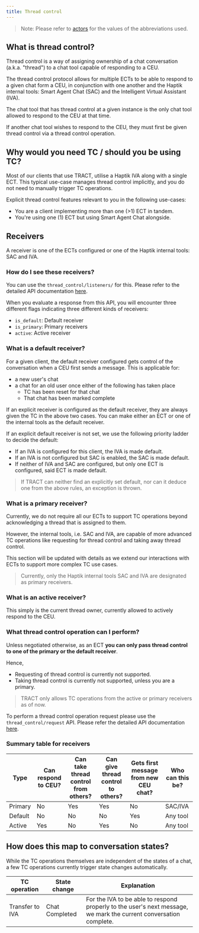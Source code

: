 ```yaml
---
title: Thread control
---
```


> Note: Please refer to [actors](https://docs.haptik.ai/external-chat-tool/#actors) for the values of the abbreviations used.

## What is thread control?

Thread control is a way of assigning ownership of a chat conversation (a.k.a. "thread") to a chat tool capable of responding to a CEU.

The thread control protocol allows for multiple ECTs to be able to respond to a given chat form a CEU, in conjunction with one another and the Haptik internal tools: Smart Agent Chat (SAC) and the Intelligent Virtual Assistant (IVA).

The chat tool that has thread control at a given instance is the only chat tool allowed to respond to the CEU at that time.

If another chat tool wishes to respond to the CEU, they must first be given thread control via a thread control operation.

## Why would you need TC / should you be using TC?

Most of our clients that use TRACT, utilise a Haptik IVA along with a single ECT. This typical use-case manages thread control implicitly, and you do not need to manually trigger TC operations. 

Explicit thread control features relevant to you in the following use-cases:

- You are a client implementing more than one (>1) ECT in tandem.
- You're using one (1) ECT but using Smart Agent Chat alongside.

## Receivers

A receiver is one of the ECTs configured or one of the Haptik internal tools: SAC and IVA.

### How do I see these receivers?

You can use the `thread_control/listeners/` for this. Please refer to the detailed API documentation [here](https://docs.haptik.ai/external-chat-tool/thread-control-APIs#api-fetch-listeners).

When you evaluate a response from this API, you will encounter three different flags indicating three different kinds of receivers:

  - `is_default`: Default receiver
  - `is_primary`: Primary receivers
  - `active`: Active receiver

### What is a default receiver?

For a given client, the default receiver configured gets control of the conversation when a CEU first sends a message.
This is applicable for:

- a new user's chat
- a chat for an old user once either of the following has taken place
  - TC has been reset for that chat
  - That chat has been marked complete

If an explicit receiver is configured as the default receiver, they are always given the TC in the above two cases. You can make either an ECT or one of the internal tools as the default receiver.

If an explicit default receiver is not set, we use the following priority ladder to decide the default:

- If an IVA is configured for this client, the IVA is made default.
- If an IVA is not configured but SAC is enabled, the SAC is made default.
- If neither of IVA and SAC are configured, but only one ECT is configured, said ECT is made default.

> If TRACT can neither find an explicitly set default, nor can it deduce one from the above rules, an exception is thrown.

### What is a primary receiver?

Currently, we do not require all our ECTs to support TC operations beyond acknowledging a thread that is assigned to them.

However, the internal tools, i.e. SAC and IVA, are capable of more advanced TC operations like requesting for thread control and taking away thread control.

This section will be updated with details as we extend our interactions with ECTs to support more complex TC use cases.

>  Currently, only the Haptik internal tools SAC and IVA are designated as primary receivers.

### What is an active receiver?

This simply is the current thread owner, currently allowed to actively respond to the CEU.

### What thread control operation can I perform?

Unless negotiated otherwise, as an ECT **you can only pass thread control to one of the primary or the default receiver**.

Hence,

- Requesting of thread control is currently not supported.
- Taking thread control is currently not supported, unless you are a primary.

> TRACT only allows TC operations from the active or primary receivers as of now.

To perform a thread control operation request please use the `thread_control/request` API. Please refer the detailed API documentation [here](https://docs.haptik.ai/external-chat-tool/thread-control-APIs#api-thread-management).

### Summary table for receivers

| Type    | Can respond to CEU? | Can take thread control from others? | Can give thread control to others? | Gets first message from new CEU chat? | Who can this be? |
| ------- | ------------------- | ------------------------------------ | ---------------------------------- | ------------------------------------- | ---------------- |
| Primary | No                  | Yes                                  | Yes                                | No                                    | SAC/IVA          |
| Default | No                  | No                                   | No                                 | Yes                                   | Any tool         |
| Active  | Yes                 | No                                   | Yes                                | No                                    | Any tool         |

## How does this map to conversation states?

While the TC operations themselves are independent of the states of a chat, a few TC operations currently trigger state changes automatically.

| TC operation    | State change   | Explanation                                                  |
| --------------- | -------------- | ------------------------------------------------------------ |
| Transfer to IVA | Chat Completed | For the IVA to be able to respond properly to the user's next message, we mark the current conversation complete. |



